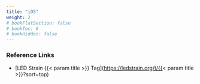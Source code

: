 ```yaml
---
title: "iOS"
weight: 2
# bookFlatSection: false
# bookToc: 6
# bookHidden: false
---
```


### Reference Links                                                              
* [LED Strain {{< param title >}} Tag](https://ledstrain.org/t/{{< param title >}}?sort=top)
